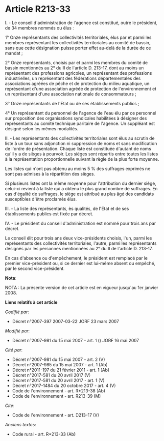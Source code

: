 # Article R213-33

I. - Le conseil d'administration de l'agence est constitué, outre le président, de 34 membres nommés ou élus :

1° Onze représentants des collectivités territoriales, élus par et parmi les membres représentant les collectivités
territoriales au comité de bassin, sans que cette désignation puisse porter effet au-delà de la durée de ce mandat ;

2° Onze représentants, choisis par et parmi les membres du comité de bassin mentionnés au 2° du II de l'article D. 213-17,
dont au moins un représentant des professions agricoles, un représentant des professions industrielles, un représentant des
fédérations départementales des associations agréées de pêche et de protection du milieu aquatique, un représentant d'une
association agréée de protection de l'environnement et un représentant d'une association nationale de consommateurs ;

3° Onze représentants de l'Etat ou de ses établissements publics ;

4° Un représentant du personnel de l'agence de l'eau élu par ce personnel sur proposition des organisations syndicales
habilitées à désigner des représentants au comité technique paritaire de l'agence. Un suppléant est désigné selon les mêmes
modalités.

II. - Les représentants des collectivités territoriales sont élus au scrutin de liste à un tour sans adjonction ni
suppression de noms et sans modification de l'ordre de présentation. Chaque liste est constituée d'autant de noms qu'il y a
de sièges à pourvoir. Les sièges sont répartis entre toutes les listes à la représentation proportionnelle suivant la règle
de la plus forte moyenne.

Les listes qui n'ont pas obtenu au moins 5 % des suffrages exprimés ne sont pas admises à la répartition des sièges.

Si plusieurs listes ont la même moyenne pour l'attribution du dernier siège, celui-ci revient à la liste qui a obtenu le plus
grand nombre de suffrages. En cas d'égalité de suffrages, le siège est attribué au plus âgé des candidats susceptibles d'être
proclamés élus.

III. - La liste des représentants, ès qualités, de l'Etat et de ses établissements publics est fixée par décret.

IV. - Le président du conseil d'administration est nommé pour trois ans par décret.

Le conseil élit pour trois ans deux vice-présidents choisis, l'un, parmi les représentants des collectivités territoriales,
l'autre, parmi les représentants désignés par les personnes mentionnées au 2° du II de l'article D. 213-17.

En cas d'absence ou d'empêchement, le président est remplacé par le premier vice-président ou, si ce dernier est lui-même
absent ou empêché, par le second vice-président.

**Nota:**

NOTA : La présente version de cet article est en vigueur jusqu'au 1er janvier 2008.

**Liens relatifs à cet article**

_Codifié par_:

  - Décret n°2007-397 2007-03-22 JORF 23 mars 2007

_Modifié par_:

  - Décret n°2007-981 du 15 mai 2007 - art. 1 () JORF 16 mai 2007

_Cité par_:

  - Décret n°2007-981 du 15 mai 2007 - art. 2 (V)
  - Décret n°2007-985 du 15 mai 2007 - art. 1 (Ab)
  - Décret n°2011-197 du 21 février 2011 - art. 1 (Ab)
  - Décret n°2017-581 du 20 avril 2017 (V)
  - Décret n°2017-581 du 20 avril 2017 - art. 1 (V)
  - Décret n°2017-1484 du 20 octobre 2017 - art. 4 (V)
  - Code de l'environnement - art. R*213-38 (Ab)
  - Code de l'environnement - art. R213-39 (M)

_Cite_:

  - Code de l'environnement - art. D213-17 (V)

_Anciens textes_:

  - Code rural - art. R*213-33 (Ab)
